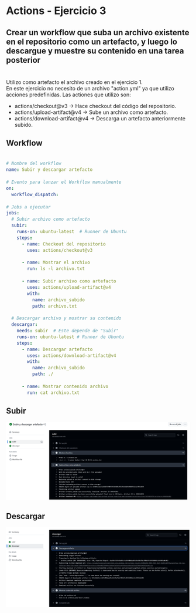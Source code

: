 # Actions - Ejercicio 3

## Crear un workflow que suba un archivo existente en el repositorio como un artefacto, y luego lo descargue y muestre su contenido en una tarea posterior


#
Utilizo como artefacto el archivo creado en el ejercicio 1. <br>
En este ejercicio no necesito de un archivo "action.yml" ya que utilizo acciones predefinidas. Las actiones que utilizo son:
* actions/checkout@v3 -> Hace checkout del código del repositorio.
* actions/upload-artifact@v4 -> Sube un archivo como artefacto.
* actions/download-artifact@v4 -> Descarga un artefacto anteriormente subido.



## Workflow

```yml

# Nombre del workflow
name: Subir y descargar artefacto

# Evento para lanzar el Workflow manualmente
on:
  workflow_dispatch:

# Jobs a ejecutar
jobs:
  # Subir archivo como artefacto 
  subir:
    runs-on: ubuntu-latest  # Runner de Ubuntu
    steps:
      - name: Checkout del repositorio
        uses: actions/checkout@v3
  
      - name: Mostrar el archivo 
        run: ls -l archivo.txt

      - name: Subir archivo como artefacto
        uses: actions/upload-artifact@v4
        with:
          name: archivo_subido
          path: archivo.txt
          
  # Descargar archivo y mostrar su contenido
  descargar:
    needs: subir  # Este depende de "Subir"
    runs-on: ubuntu-latest # Runner de Ubuntu
    steps:
      - name: Descargar artefacto
        uses: actions/download-artifact@v4
        with:
          name: archivo_subido
          path: ./

      - name: Mostrar contenido archivo
        run: cat archivo.txt

```

## Subir

<img src="../../auxiliar/ej5.2.png">

## Descargar

<img src="../../auxiliar/ej5.3.png">